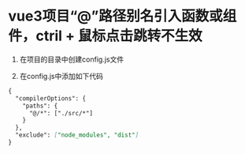 # vue3项目“@”路径别名引入函数或组件，ctril + 鼠标点击跳转不生效

1. 在项目的目录中创建config.js文件

2. 在config.js中添加如下代码
```md
{
  "compilerOptions": {
    "paths": {
      "@/*": ["./src/*"]
    }
  },
  "exclude": ["node_modules", "dist"]
}

```
